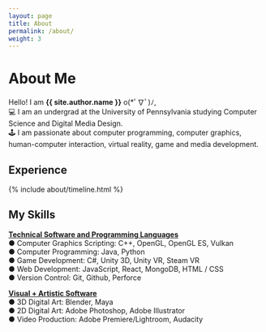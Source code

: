 ```yaml
---
layout: page
title: About
permalink: /about/
weight: 3
---
```


# **About Me**

Hello! I am **{{ site.author.name }}** o(*ﾟ∇ﾟ)ﾉ,<br>
💻 I am an undergrad at the University of Pennsylvania studying Computer Science and Digital Media Design. <br>
🕹️ I am passionate about computer programming, computer graphics, human-computer interaction, virtual reality, game and media development.

## Experience
<div class="row">
{% include about/timeline.html %}
</div>

## My Skills
**<u>Technical Software and Programming Languages</u>** <br>
● Computer Graphics Scripting: C++, OpenGL, OpenGL ES, Vulkan <br>
● Computer Programming: Java, Python <br>
● Game Development: C#, Unity 3D, Unity VR, Steam VR <br>
● Web Development: JavaScript, React, MongoDB, HTML / CSS <br>
● Version Control: Git, Github, Perforce

**<u>Visual + Artistic Software</u>** <br>
● 3D Digital Art: Blender, Maya <br>
● 2D Digital Art: Adobe Photoshop, Adobe Illustrator <br>
● Video Production: Adobe Premiere/Lightroom, Audacity